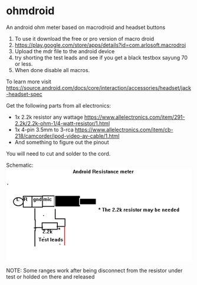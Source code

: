 # ohmdroid
An android ohm meter based on macrodroid and headset buttons

1. To use it download the free or pro version of macro droid
2. https://play.google.com/store/apps/details?id=com.arlosoft.macrodroi
3. Upload the mdr file to the android device
4. try shorting the test leads and see if you get a black testbox sayung 70 or less.
5. When done disable all macros.

To learn more visit https://source.android.com/docs/core/interaction/accessories/headset/jack-headset-spec

Get the following parts from all electronics:<br>
* 1x 2.2k resistor any wattage https://www.allelectronics.com/item/291-2.2k/2.2k-ohm-1/4-watt-resistor/1.html
* 1x 4-pin 3.5mm to 3-rca https://www.allelectronics.com/item/cb-218/camcorder/ipod-video-av-cable/1.html
* And something to figure out the pinout

You will need to cut and solder to the cord.

Schematic:<br>
<img src="OHMDROID-circuit.png">

NOTE: Some ranges work after being disconnect from the resistor under test or holded on there and released
